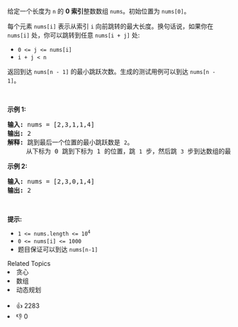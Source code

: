 <p>给定一个长度为 <code>n</code> 的 <strong>0 索引</strong>整数数组 <code>nums</code>。初始位置为 <code>nums[0]</code>。</p>

<p>每个元素 <code>nums[i]</code> 表示从索引 <code>i</code> 向前跳转的最大长度。换句话说，如果你在 <code>nums[i]</code> 处，你可以跳转到任意 <code>nums[i + j]</code> 处:</p>

<ul> 
 <li><code>0 &lt;= j &lt;= nums[i]</code>&nbsp;</li> 
 <li><code>i + j &lt; n</code></li> 
</ul>

<p>返回到达&nbsp;<code>nums[n - 1]</code> 的最小跳跃次数。生成的测试用例可以到达 <code>nums[n - 1]</code>。</p>

<p>&nbsp;</p>

<p><strong>示例 1:</strong></p>

<pre>
<strong>输入:</strong> nums = [2,3,1,1,4]
<strong>输出:</strong> 2
<strong>解释:</strong> 跳到最后一个位置的最小跳跃数是 <span><code>2</code></span>。
&nbsp;    从下标为 0 跳到下标为 1 的位置，跳&nbsp;<span><code>1</code></span>&nbsp;步，然后跳&nbsp;<span><code>3</code></span>&nbsp;步到达数组的最后一个位置。
</pre>

<p><strong>示例 2:</strong></p>

<pre>
<strong>输入:</strong> nums = [2,3,0,1,4]
<strong>输出:</strong> 2
</pre>

<p>&nbsp;</p>

<p><strong>提示:</strong></p>

<ul> 
 <li><code>1 &lt;= nums.length &lt;= 10<sup>4</sup></code></li> 
 <li><code>0 &lt;= nums[i] &lt;= 1000</code></li> 
 <li>题目保证可以到达&nbsp;<code>nums[n-1]</code></li> 
</ul>

<div><div>Related Topics</div><div><li>贪心</li><li>数组</li><li>动态规划</li></div></div><br><div><li>👍 2283</li><li>👎 0</li></div>